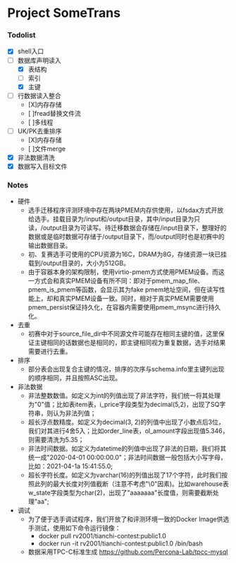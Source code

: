 # Project SomeTrans
### Todolist
- [x] shell入口 
- [ ] 数据库声明读入
  - [X] 表结构
  - [ ] 索引
  - [X] 主键
- [ ] 行数据读入整合
  - [X]内存存储
  - [ ]fread替换文件流
  - [ ]多线程 
- [ ] UK/PK去重排序
  - [X]内存存储
  - [ ]文件merge 
- [X] 非法数据清洗
- [X] 数据写入目标文件
### Notes
* 硬件
	* 选手迁移程序评测环境中存在两块PMEM内存供使用，以fsdax方式开放给选手。挂载目录为/input和/output目录，其中/input目录为只读，/output目录为可读写。待迁移数据会存储在/input目录下，整理好的数据或是临时数据可存储于/output目录下，而/output同时也是初赛中的输出数据目录。
	* 初、复赛选手可使用的CPU资源为16C，DRAM为8G，存储资源一块已挂载到/output目录的，大小为512GB。
	* 由于容器本身的架构限制，使用virtio-pmem方式使用PMEM设备。而这一方式会和真实PMEM设备有所不同：即对于pmem_map_file、pmem_is_pmem等函数，会显示其为fake pmem地址空间，但在读写性能上，却和真实PMEM设备一致。同时，相对于真实PMEM需要使用pmem\_persist保证持久化，在容器内需要使用pmem_msync进行持久化。
* 去重
    * 初赛中对于source_file_dir中不同源文件可能存在相同主键的值，这里保证主键相同的话数据也是相同的，即主键相同视为重复数据，选手对结果需要进行去重。
* 排序
	* 部分表会出现复合主键的情况，排序的次序与schema.info里主键列出现的顺序相同，并且按照ASC出现。
* 非法数据
    * 非法整数数值。如定义为int的列值出现了非法字符，我们统一将其处理为"0"值；比如表item表，i_price字段类型为decimal(5,2)，出现了SQ字符串，则认为非法列值；
    * 超长浮点数精度。如定义为decimal(3, 2)的列值中出现了小数点后3位，我们对其进行4舍5入；比如order_line表，ol_amount字段出现值5.346，则需要清洗为5.35；
    * 非法时间数据。如定义为datetime的列值中出现了非法的日期，我们将其统一成"2020-04-01 00:00:00.0"；非法时间数据一般包括大小写字母，比如：2021-04-1a 15:41:55.0;
    * 超长字符长度。如定义为varchar(16)的列值出现了17个字符，此时我们按照此列的最大长度对列值截断（注意不考虑"\0"因素)。比如warehouse表w_state字段类型为char(2)，出现了"aaaaaaa"长度值，则需要截断处理"aa";
* 调试
    * 为了便于选手调试程序，我们开放了和评测环境一致的Docker Image供选手测试，使用如下命令运行镜像：
      * docker pull rv2001/tianchi-contest:public1.0
      * docker run -it rv2001/tianchi-contest:public1.0 /bin/bash
    * 数据采用TPC-C标准生成 https://github.com/Percona-Lab/tpcc-mysql